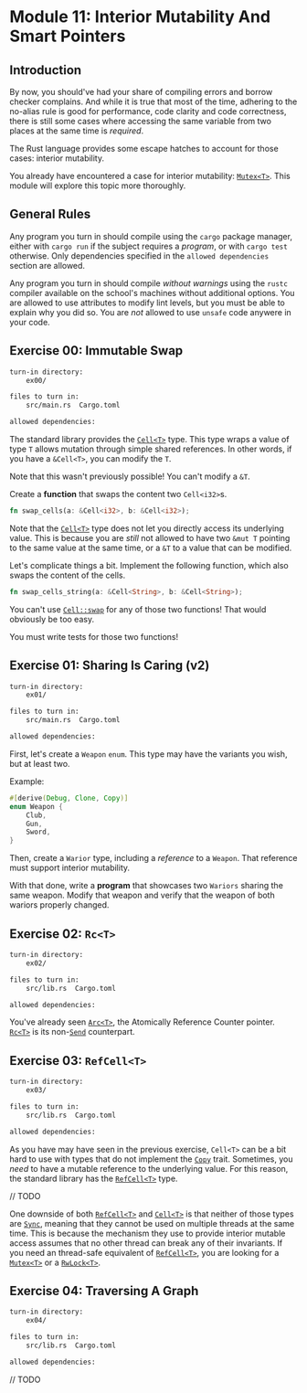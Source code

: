 # Module 11: Interior Mutability And Smart Pointers

## Introduction

By now, you should've had your share of compiling errors and borrow checker complains. And while it
is true that most of the time, adhering to the no-alias rule is good for performance, code clarity
and code correctness, there is still some cases where accessing the same variable from two places
at the same time is *required*.

The Rust language provides some escape hatches to account for those cases: interior mutability.

You already have encountered a case for interior mutability: [`Mutex<T>`](https://doc.rust-lang.org/std/sync/struct.Mutex.html).
This module will explore this topic more thoroughly.

## General Rules

Any program you turn in should compile using the `cargo` package manager, either with `cargo run`
if the subject requires a *program*, or with `cargo test` otherwise. Only dependencies specified in
the `allowed dependencies` section are allowed.

Any program you turn in should compile *without warnings* using the `rustc` compiler available on
the school's machines without additional options. You are allowed to use attributes to modify lint
levels, but you must be able to explain why you did so. You are *not* allowed to use `unsafe` code
anywere in your code.

## Exercise 00: Immutable Swap

```txt
turn-in directory:
    ex00/

files to turn in:
    src/main.rs  Cargo.toml

allowed dependencies:

```

The standard library provides the [`Cell<T>`] type. This type wraps a value of type `T` allows
mutation through simple shared references. In other words, if you have a `&Cell<T>`, you can modify
the `T`.

Note that this wasn't previously possible! You can't modify a `&T`.

Create a **function** that swaps the content two `Cell<i32>`s.

```Rust
fn swap_cells(a: &Cell<i32>, b: &Cell<i32>);
```

Note that the [`Cell<T>`] type does not let you directly access its underlying value. This is
because you are *still* not allowed to have two `&mut T` pointing to the same value at the same
time, or a `&T` to a value that can be modified.

Let's complicate things a bit. Implement the following function, which also swaps the content of
the cells.

```Rust
fn swap_cells_string(a: &Cell<String>, b: &Cell<String>);
```

You can't use [`Cell::swap`](https://doc.rust-lang.org/std/cell/struct.Cell.html#method.swap) for
any of those two functions! That would obviously be too easy.

You must write tests for those two functions!

## Exercise 01: Sharing Is Caring (v2)

```txt
turn-in directory:
    ex01/

files to turn in:
    src/main.rs  Cargo.toml

allowed dependencies:

```

First, let's create a `Weapon` `enum`. This type may have the variants you wish, but at least two.

Example:

```Rust
#[derive(Debug, Clone, Copy)]
enum Weapon {
    Club,
    Gun,
    Sword,
}
```

Then, create a `Warior` type, including a *reference* to a `Weapon`. That reference must support
interior mutability.

With that done, write a **program** that showcases two `Wariors` sharing the same weapon. Modify
that weapon and verify that the weapon of both wariors properly changed.

## Exercise 02: `Rc<T>`

```txt
turn-in directory:
    ex02/

files to turn in:
    src/lib.rs  Cargo.toml

allowed dependencies:

```

You've already seen [`Arc<T>`](https://doc.rust-lang.org/std/sync/struct.Arc.html), the Atomically
Reference Counter pointer. [`Rc<T>`](https://doc.rust-lang.org/std/rc/struct.Rc.html) is its
non-[`Send`](https://doc.rust-lang.org/std/marker/trait.Send.html) counterpart.

## Exercise 03: `RefCell<T>`

```txt
turn-in directory:
    ex03/

files to turn in:
    src/lib.rs  Cargo.toml

allowed dependencies:

```

As you have may have seen in the previous exercise, `Cell<T>` can be a bit hard to use with types
that do not implement the [`Copy`](https://doc.rust-lang.org/std/marker/trait.Copy.html) trait.
Sometimes, you *need* to have a mutable reference to the underlying value. For this reason, the
standard library has the [`RefCell<T>`] type.

// TODO

One downside of both [`RefCell<T>`] and [`Cell<T>`] is that neither of those types are
[`Sync`](https://doc.rust-lang.org/std/marker/trait.Sync.html), meaning that they cannot be used
on multiple threads at the same time. This is because the mechanism they use to provide interior
mutable access assumes that no other thread can break any of their invariants. If you need an
thread-safe equivalent of [`RefCell<T>`], you are looking for a [`Mutex<T>`](https://doc.rust-lang.org/std/sync/struct.Mutex.html)
or a [`RwLock<T>`](https://doc.rust-lang.org/std/sync/struct.RwLock.html).

## Exercise 04: Traversing A Graph

```txt
turn-in directory:
    ex04/

files to turn in:
    src/lib.rs  Cargo.toml

allowed dependencies:

```

// TODO

[`Cell<T>`]: https://doc.rust-lang.org/std/cell/struct.Cell.html
[`RefCell<T>`]: https://doc.rust-lang.org/std/cell/struct.RefCell.html
[`Rc<T>`]: https://doc.rust-lang.org/std/rc/struct.Rc.html
